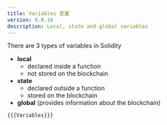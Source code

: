 ```yaml
---
title: Variables 变量
version: 0.8.10
description: Local, state and global variables
---
```


There are 3 types of variables in Solidity

- **local**
  - declared inside a function
  - not stored on the blockchain
- **state**
  - declared outside a function
  - stored on the blockchain
- **global** (provides information about the blockchain)

```solidity
{{{Variables}}}
```
